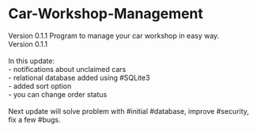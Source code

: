 # Car-Workshop-Management

Version 0.1.1 Program to manage your car workshop in easy way.<br />Version 0.1.1 <br /><br />In this update:<br />- notifications about unclaimed cars<br />- relational database added using #SQLite3<br /> - added sort option<br /> - you can change order status<br /><br /> Next update will solve problem with #initial #database, improve #security, fix a few #bugs.
